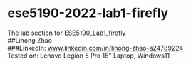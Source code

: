 # ese5190-2022-lab1-firefly
The lab section for ESE5190_Lab1_firefly  
##Lihong Zhao  
###LinkedIn: www.linkedin.com/in/lihong-zhao-a24789224  
Tested on: Lenovo Legion 5 Pro 16" Laptop, Windows11  
